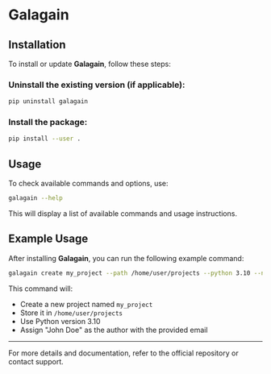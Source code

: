 # Galagain

## Installation

To install or update **Galagain**, follow these steps:

### Uninstall the existing version (if applicable):
```sh
pip uninstall galagain
```

### Install the package:
```sh
pip install --user .
```

## Usage

To check available commands and options, use:
```sh
galagain --help
```

This will display a list of available commands and usage instructions.

## Example Usage

After installing **Galagain**, you can run the following example command:

```sh
galagain create my_project --path /home/user/projects --python 3.10 --name "John Doe" --email "john.doe@example.com"
```

This command will:
- Create a new project named `my_project`
- Store it in `/home/user/projects`
- Use Python version 3.10
- Assign "John Doe" as the author with the provided email

---

For more details and documentation, refer to the official repository or contact support.
